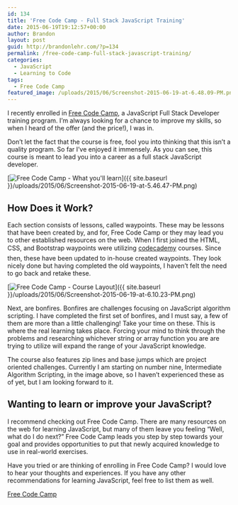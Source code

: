 ```yaml
---
id: 134
title: 'Free Code Camp - Full Stack JavaScript Training'
date: 2015-06-19T19:12:57+00:00
author: Brandon
layout: post
guid: http://brandonlehr.com/?p=134
permalink: /free-code-camp-full-stack-javascript-training/
categories:
  - JavaScript
  - Learning to Code
tags:
  - Free Code Camp
featured_image: /uploads/2015/06/Screenshot-2015-06-19-at-6.48.09-PM.png
---
```

I recently enrolled in [Free Code Camp](http://www.freecodecamp.com/), a JavaScript Full Stack Developer training program. I&#8217;m always looking for a chance to improve my skills, so when I heard of the offer (and the price!), I was in.

Don&#8217;t let the fact that the course is free, fool you into thinking that this isn&#8217;t a quality program. So far I&#8217;ve enjoyed it immensely. As you can see, this course is meant to lead you into a career as a full stack JavaScript developer.

[<img class="img-rounded aligncenter wp-image-139 size-large hoverZoomLink" src="{{ site.baseurl }}/uploads/2015/06/Screenshot-2015-06-19-at-5.46.47-PM-1024x590.png?fit=640%2C369" alt="Free Code Camp - What you'll learn" srcset="{{ site.baseurl }}/uploads/2015/06/Screenshot-2015-06-19-at-5.46.47-PM.png?resize=1024%2C590 1024w, {{ site.baseurl }}/uploads/2015/06/Screenshot-2015-06-19-at-5.46.47-PM.png?resize=300%2C173 300w, {{ site.baseurl }}/uploads/2015/06/Screenshot-2015-06-19-at-5.46.47-PM.png?w=1136 1136w" sizes="(max-width: 640px) 100vw, 640px" data-recalc-dims="1" />]({{ site.baseurl }}/uploads/2015/06/Screenshot-2015-06-19-at-5.46.47-PM.png)

## How Does it Work?

Each section consists of lessons, called waypoints. These may be lessons that have been created by, and for, Free Code Camp or they may lead you to other established resources on the web. When I first joined the HTML, CSS, and Bootstrap waypoints were utilizing [codecademy](http://www.codecademy.com/) courses. Since then, these have been updated to in-house created waypoints. They look nicely done but having completed the old waypoints, I haven&#8217;t felt the need to go back and retake these.<!--more-->

[<img class="img-rounded aligncenter wp-image-140 size-full" src="{{ site.baseurl }}/uploads/2015/06/Screenshot-2015-06-19-at-6.10.23-PM-e1434754281954.png?fit=640%2C546" alt="Free Code Camp - Course Layout " srcset="{{ site.baseurl }}/uploads/2015/06/Screenshot-2015-06-19-at-6.10.23-PM-e1434754281954.png?w=675 675w, {{ site.baseurl }}/uploads/2015/06/Screenshot-2015-06-19-at-6.10.23-PM-e1434754281954.png?resize=300%2C256 300w" sizes="(max-width: 640px) 100vw, 640px" data-recalc-dims="1" />]({{ site.baseurl }}/uploads/2015/06/Screenshot-2015-06-19-at-6.10.23-PM.png)

Next, are bonfires. Bonfires are challenges focusing on JavaScript algorithm scripting. I have completed the first set of bonfires, and I must say, a few of them are more than a little challenging! Take your time on these. This is where the real learning takes place. Forcing your mind to think through the problems and researching whichever string or array function you are are trying to utilize will expand the range of your JavaScript knowledge.

The course also features zip lines and base jumps which are project oriented challenges. Currently I am starting on number nine, Intermediate Algorithm Scripting, in the image above, so I haven&#8217;t experienced these as of yet, but I am looking forward to it.

## Wanting to learn or improve your JavaScript?

I recommend checking out Free Code Camp. There are many resources on the web for learning JavaScript, but many of them leave you feeling &#8220;Well, what do I do next?&#8221; Free Code Camp leads you step by step towards your goal and provides opportunities to put that newly acquired knowledge to use in real-world exercises.

Have you tried or are thinking of enrolling in Free Code Camp? I would love to hear your thoughts and experiences. If you have any other recommendations for learning JavaScript, feel free to list them as well.

[Free Code Camp](http://www.freecodecamp.com/)

&nbsp;